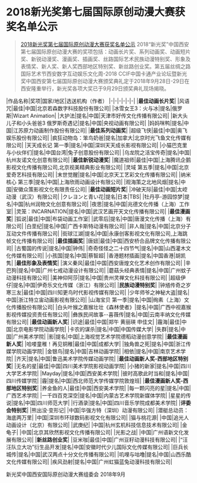 # 2018新光奖第七届国际原创动漫大赛获奖名单公示

  
>[2018新光奖第七届国际原创动漫大赛获奖名单公示](http://www.xinguang.org/Home/News?id=1D6D0FF289404191A30ADAC82A68A35BB98713B9B522E1A2A01E12D622279A34B249951017E553FE)
>2018“新光奖”中国西安第七届国际原创动漫大赛的奖项包括：动画长片奖、系列动画奖、动画短片奖、新锐动漫奖、漫画奖、插画奖、丝路国际艺术民族动漫特别奖、形象及表情奖、新人奖、新人奖西部地区特别奖、新丝路创业奖。第五届丝绸之路国际艺术节西安数字互动娱乐文化周-2018 CCIF中国卡通产业论坛暨新光奖中国西安第七届国际原创动漫大赛颁奖典礼定于2018年9月28日-29日在西安隆重举行，新光奖各项大奖已于9月29日颁奖典礼现场揭晓。  


|作品名称|奖项|国家/地区|选送机构（作者）
|-|-|-|-|-|-|
|**最佳动画长片奖**|
|风语咒|最佳|中国|北京若森数字科技股份有限公司|
|冰雪女王3：火与冰|提名|俄罗斯|Wizart Animation|
|大护法|提名|中国|天津市好传文化传播有限公司|
|新大头儿子和小头爸爸3 俄罗斯奇遇记|提名|中国|央视动画有限公司|
|妈妈咪鸭|提名|中国|江苏原力动画制作股份有限公司|
|**最佳系列动画奖**|
|超级飞侠|最佳|中国|奥飞娱乐股份有限公司|
|疯狂动物岛：笨鸟奶爸|提名|加拿大|北京时光飞鱼文化传媒有限公司|
|天天成长记 第一季|提名|中国|深圳天天成长影视有限公司|
|小猫巴克里与小伙伴们|提名|中国台湾|兔子创意股份有限公司|
|乌龙院之活宝传奇|提名|中国|杭州友诺文化创意有限公司|
|**最佳新锐动漫奖**|
|魔道祖师|最佳|中国|上海腾讯企鹅影视文化传播有限公司,北京视美精典影业有限公司|
|灵域 第五季|提名|中国|北京爱奇艺科技有限公司|
|末世觉醒|提名|中国|北京天工艺彩文化传播有限公司|
|纳米核心 第三季|提名|中国|上海欣雨动画设计有限公司|
|观海策之北地风烟|提名|中国|安徽众策影视文化有限责任公司|
|**最佳动画短片奖**|
|冲破天际|最佳|中国|太崆动漫（武汉）有限公司|
|クレヨンと青い花|提名|日本|TBS|
|牡丹亭-游园惊梦|提名|中国|杭州润物文化创意有限公司|
|夜思|提名|中国|兆德文化传播（上海）工作室|
|灵笼：INCARNATION|提名|中国|武汉艺画开天文化传播有限公司|
|**最佳漫画奖**|
|狐说|最佳|中国|布袋动画工作室|
|武零后|提名|中国|唐漫文化传播（上海）有限公司|
|白垩纪|提名|中国|广西卡斯特动漫有限公司|
|非人哉|提名|中国|北京分子互动文件传播有限公司|
|街球江湖|提名|中国|永康创客影视文化有限公司,上海跳帧文化传播有限公司|
|**最佳插画奖**|
|唐妞|最佳|中国|西安桥合品牌文化传播有限公司|
|古蜀国的传说|提名|中国|钟伟|
|奇奇怪怪之二十四节气|提名|中国|山西灌木文化传媒有限公司|
|小孩国|提名|中国|蔡智超|
|香港题材插画|提名|中国香港|胡凯隽|
|**最佳形象及表情奖**|
|演义秦风|最佳|中国|西安唐煌文化艺术创作有限公司|
|辛巴狗|提名|中国|广州七戒动漫设计有限公司|
|蘑菇头经典表情|提名|中国|广州蚊子动漫科技有限公司|
|美神仰阿莎|提名|中国|贵州灵禅文化科技有限公司|
|超级伊仔|提名|中国|伊奇乐文化传媒（浙江）有限公司|
|**民族动漫特别奖**|
|钟馗传奇之岁寒三友|最佳|中国|四川知更鸟时代影视传媒有限公司|
|少年师爷之神秘大盗|提名|中国|浙江特立宙动画影视有限公司|
|山海宝贝 第一季|提名|中国|绚素（上海）文化传播股份有限公司|
|白头叶猴之嘉猴壮壮《森林使者》|提名|中国|广西中视嘉猴影视传媒投资责任有限公司|
|彝族民间故事--喜薇传|提名|中国|云南丰纳文化传媒有限公司|
|**最佳动画新人奖**|
|识途|最佳|中国|郑午 黄丽瑛 申佳文|
|霾海|最佳|中国|北京电影学院动画学院|
|卡农的谋杀|提名|中国|中国传媒大学|
|失群|提名|中国|广州美术学院|
|影|提名|中国|上海视觉艺术学院德稻动漫创意学院|
|**最佳漫画新人奖**|
|哈喽童稚！再见铜稚|最佳|中国|成都大学|
|独角兽之死|提名|中国|浙江传媒学院动画学院|
|金银鸟|提名|中国|吉林动画学院|
|相依|提名|中国|南京艺术学院|
|齐天|提名|中国|鲁迅美术学院传媒动画学院|
|**最佳动画新人奖-西部地区特别奖**|
|无名的星|最佳|中国|四川美术学院影视动画学院|
|小猪的新家|提名|中国|四川大学艺术学院|
|Mayday|提名|中国|西安美术学院|
|彼时高歌此时当和|提名|中国|四川传媒学院|
|霾|提名|中国|西北师范大学传媒学院敦煌班|
|**最佳漫画新人奖-西部地区特别奖**|
|养金鱼的人|最佳|中国|西安美术学院|
|每一颗闪亮的星|提名|中国|广西艺术学院|
|一千四百克深空|提名|中国|内蒙古艺术学院新媒体学院|
|星星的传说|提名|中国|四川师范大学|
|行酒录|提名|中国|四川音乐学院成都美术学院|
|**评委会特别奖**|
|熊出没·变形记| |中国|华强方特（深圳）动漫有限公司|
|潜艇总动员：海底两万里| |中国|深圳市环球数码影视文化有限公司|
|猫与桃花源| |中国|追光人动画设计（北京）有限公司|
|武庚纪| |中国|杭州玄机科技信息技术有限公司|
|金龟子| |中国|北京其欣然影视文化传播有限公司|
|光影之战| |中国|广州语新文化发展有限公司|
|**新丝路创业奖**|
|豆米咖|最佳|中国|广州豆籽动漫科技有限公司|
|“汪汪队立大功”衍生品开发|提名|中国|安徽时代少儿国际文化传媒有限公司|
|巨兵长城传|提名|中国|武汉两点十分文化传播有限公司|
|叽哩与咕噜|提名|中国|山西乐酷文化传媒有限公司|
|疾风劲射|提名|中国|广州虹猫蓝兔动漫科技有限公司|



新光奖中国西安国际原创动漫大赛组委会
2018年9月